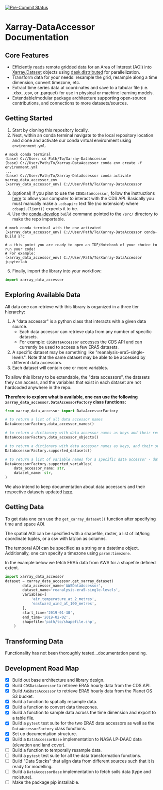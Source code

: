 
[![Pre-Commit Status](https://github.com/LimnoTech/Xarray-DataAccessor/actions/workflows/pre-commit.yml/badge.svg)](https://github.com/LimnoTech/Xarray-DataAccessor/actions/workflows/pre-commit.yml)

# Xarray-DataAccessor Documentation

## Core Features
* Efficiently reads remote gridded data for an Area of Interest (AOI) into [Xarray.Dataset](https://docs.xarray.dev/en/stable/) objects using [dask.distributed](https://distributed.dask.org/en/stable/) for parallelization.
* Transform data for your needs: resample the grid, resample along a time dimension, convert timezone, etc.
* Extract time series data at coordinates and save to a tabular file (i.e. .xlsx, .csv, or .parquet) for use in physical or machine learning models.
* Extendable/modular package architecture supporting open-source contributions, and connections to more datasets/sources.

## Getting Started
1. Start by cloning this repository locally.
2. Next, within an conda terminal navigate to the local repository location and clone and activate our conda virtual environment using `environment.yml`.
```
# mock conda terminal
(base) C://User: cd Path/To/Xarray-DataAccessor
(base) C://User/Path/To/Xarray-DataAccessor conda env create -f environment.yml
...
(base) C://User/Path/To/Xarray-DataAccessor conda activate xarray_data_accessor_env
(xarray_data_accessor_env) C://User/Path/To/Xarray-DataAccessor
```
3. (optional) if you plan to use the `CDSDataAccessor`, follow the instructions [here](https://cds.climate.copernicus.eu/api-how-to) to allow your computer to interact with the CDS API. Basically you must manually make a `.cdsapirc` text file (no extension!) where `cdsapi.Client()` expects it to be.
4. Use the [conda-develop](https://docs.conda.io/projects/conda-build/en/latest/resources/commands/conda-develop.html) `build` command pointed to the `/src/` directory to make the repo importable.
```
# mock conda terminal with the env activated
(xarray_data_accessor_env) C://User/Path/To/Xarray-DataAccessor conda-build src

# a this point you are ready to open an IDE/Notebook of your choice to run your code!
# For example:
(xarray_data_accessor_env) C://User/Path/To/Xarray-DataAccessor jupyterlab
```
5. Finally, import the library into your workflow:
```python
import xarray_data_accessor
```

## Exploring Available Data
All data one can retrieve with this library is organized in a three tier hierarchy:
1. A "data accessor" is a python class that interacts with a given data source.
    * Each data accessor can retrieve data from any number of specific datasets.
    * For example: `CDSDataAccessor` accesses the [CDS API](https://cds.climate.copernicus.eu/cdsapp#!/search?type=dataset) and can currently be used to access a few ERA5 datasets.
2. A specific dataset may be something like "reanalysis-era5-single-levels". Note that the same dataset may be able to be accessed by different data accessors.
3. Each dataset will contain one or more variables.

To allow this library to be extendable, the "data accessors", the datasets they can access, and the variables that exist in each dataset are not hardcoded anywhere in the repo.

**Therefore to explore what is available, one can use the following `xarray_data_accessor.DataAccessorFactory` class functions:**
```python
from xarray_data_accessor import DataAccessorFactory

# to return a list of all data accessor names
DataAccessorFactory.data_accessor_names()

# to return a dictionary with data accessor names as keys and their respective objects and values
DataAccessorFactory.data_accessor_objects()

# to return a dictionary with data accessor names as keys, and their supported dataset names as values
DataAccessorFactory.supported_datasets()

# to return a list of variable names for a specific data accessor - dataset combination
DataAccessorFactory.supported_variables(
    data_accessor_name: str,
    dataset_name: str,
)
```

We also intend to keep documentation about data accessors and their respective datasets updated [here](https://github.com/LimnoTech/Xarray-DataAccessor/blob/main/Data_Sources_Info.md).

## Getting Data
To get data one can use the `get_xarray_dataset()` function after specifying time and space AOI.

The spatial AOI can be specified with a shapefile, raster, a list of lat/long coordinate tuples, or a csv with lat/lon as columns.

The temporal AOI can be specified as a string or a datetime object. Additionally, one can specify a timezone using `param:timezone`.

In the example below we fetch ERA5 data from AWS for a shapefile defined extent.
```python
import xarray_data_accessor
dataset = xarray_data_accessor.get_xarray_dataset(
        data_accessor_name='AWSDataAccessor',
        dataset_name='reanalysis-era5-single-levels',
        variables=[
            'air_temperature_at_2_metres',
            'eastward_wind_at_100_metres',
        ],
        start_time='2019-01-30',
        end_time='2019-02-02',
        shapefile='path/to/shapefile.shp',
    )
```


## Transforming Data
Functionality has not been thoroughly tested...documentation pending.

## Development Road Map

- [x] Build out base architecture and library design.
- [x] Build `CDSDataAccessor` to retrieve ERA5 hourly data from the CDS API.
- [x] Build `AWSDataAccessor` to retrieve ERA5 hourly data from the Planet OS S3 bucket.
- [x] Build a function to spatially resample data.
- [x] Build a function to convert data timezones.
- [x] Build a function to sample data across the time dimension and export to a table file.
- [x] Build a `pytest` test suite for the two ERA5 data accessors as well as the `DataAccessorFactory` class functions.
- [x] Set up documentation structure.
- [x] Build a `DataAccessorBase` implementation to NASA LP-DAAC data (elevation and land cover).
- [ ] Build a function to temporally resample data.
- [ ] Build a `pytest` test suite for all the data transformation functions.
- [ ] Build "Data Stacks" that align data from different sources such that it is ready for modelling.
- [ ] Build a `DataAccessorBase` implementation to fetch soils data (type and moisture).
- [ ] Make the package pip installable.
